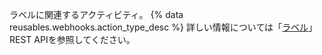 ラベルに関連するアクティビティ。 {% data reusables.webhooks.action_type_desc %} 詳しい情報については「[ラベル](/rest/reference/issues#labels)」 REST APIを参照してください。
